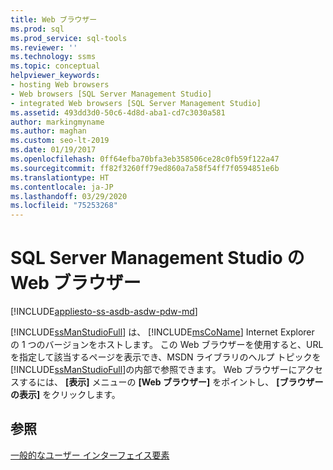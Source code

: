 ```yaml
---
title: Web ブラウザー
ms.prod: sql
ms.prod_service: sql-tools
ms.reviewer: ''
ms.technology: ssms
ms.topic: conceptual
helpviewer_keywords:
- hosting Web browsers
- Web browsers [SQL Server Management Studio]
- integrated Web browsers [SQL Server Management Studio]
ms.assetid: 493dd3d0-50c6-4d8d-aba1-cd7c3030a581
author: markingmyname
ms.author: maghan
ms.custom: seo-lt-2019
ms.date: 01/19/2017
ms.openlocfilehash: 0ff64efba70bfa3eb358506ce28c0fb59f122a47
ms.sourcegitcommit: ff82f3260ff79ed860a7a58f54ff7f0594851e6b
ms.translationtype: HT
ms.contentlocale: ja-JP
ms.lasthandoff: 03/29/2020
ms.locfileid: "75253268"
---
```

# <a name="sql-server-management-studio-web-browser"></a>SQL Server Management Studio の Web ブラウザー

[!INCLUDE[appliesto-ss-asdb-asdw-pdw-md](../includes/appliesto-ss-asdb-asdw-pdw-md.md)]

[!INCLUDE[ssManStudioFull](../includes/ssmanstudiofull-md.md)] は、 [!INCLUDE[msCoName](../includes/msconame_md.md)] Internet Explorer の 1 つのバージョンをホストします。 この Web ブラウザーを使用すると、URL を指定して該当するページを表示でき、MSDN ライブラリのヘルプ トピックを [!INCLUDE[ssManStudioFull](../includes/ssmanstudiofull-md.md)]の内部で参照できます。 Web ブラウザーにアクセスするには、 **[表示]** メニューの **[Web ブラウザー]** をポイントし、 **[ブラウザーの表示]** をクリックします。

## <a name="see-also"></a>参照

[一般的なユーザー インターフェイス要素](../ssms/general-user-interface-elements.md)